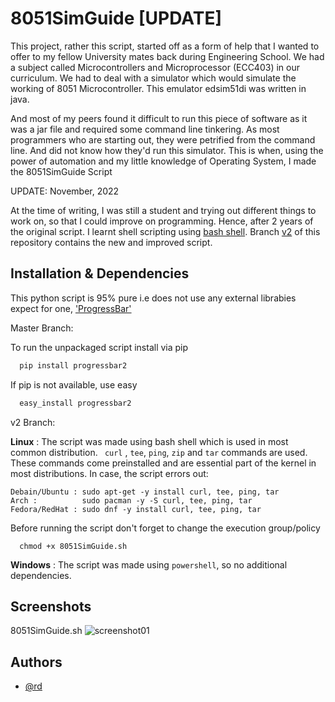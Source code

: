 
# 8051SimGuide [UPDATE]

This project, rather this script, started off as a form of
help that I wanted to offer to my fellow University mates back during Engineering School.
We had a subject called Microcontrollers and Microprocessor (ECC403) in our curriculum. We had to deal with a
simulator which would simulate the working of 8051 Microcontroller. This emulator edsim51di was written in java.

And most of my peers found it difficult to run this piece of software as it was a jar file and required some command line tinkering.
As most programmers who are starting out, they were petrified from the command line. And did not know how they'd 
run this simulator. This is when, using the power of automation and my little knowledge of Operating System, I made the 8051SimGuide Script

UPDATE: November, 2022

At the time of writing, I was still a student and trying out different things to work on, so 
that I could improve on programming. Hence, after 2 years of the original script.
I learnt shell scripting using [bash shell](https://www.gnu.org/software/bash/).
Branch [v2](https://github.com/rd3ka/8051SimGuide/tree/v2) of this repository contains the new and improved script.



## Installation & Dependencies

This python script is 95% pure i.e does not use any external 
librabies expect for one, ['ProgressBar'](https://pypi.org/project/progressbar2/)

Master Branch:

To run the unpackaged script install via pip
```bash
  pip install progressbar2
```
If pip is not available, use easy
```bash
  easy_install progressbar2
```

v2 Branch:

**Linux** : The script was made using bash shell which is used in most
common distribution. ``` curl``` , ```tee```, ```ping```, ```zip``` and ```tar```
commands are used. These commands come preinstalled and are essential part of the kernel in most 
distributions.
In case, the script errors out:

```
Debain/Ubuntu : sudo apt-get -y install curl, tee, ping, tar
Arch :          sudo pacman -y -S curl, tee, ping, tar
Fedora/RedHat : sudo dnf -y install curl, tee, ping, tar
```
Before running the script don't forget to change the execution group/policy
```
  chmod +x 8051SimGuide.sh
```

**Windows** : The script was made using ```powershell```, so 
no additional dependencies.
## Screenshots
8051SimGuide.sh
![screenshot01](https://user-images.githubusercontent.com/44165144/201338550-e787a0f0-cc64-4e3b-acc3-c7c8e2afdfed.png)

## Authors

- [@rd](https://www.github.com/rd3ka)


